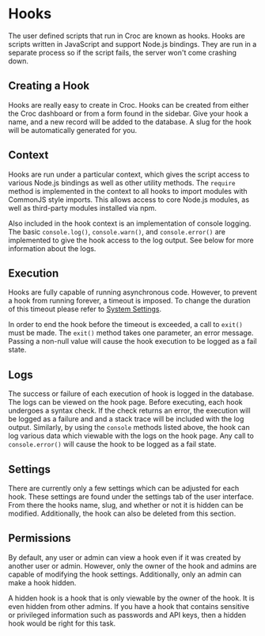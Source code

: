 Hooks
=====

The user defined scripts that run in Croc are known as hooks. Hooks are scripts
written in JavaScript and support Node.js bindings. They are run in a separate
process so if the script fails, the server won't come crashing down.


## Creating a Hook

Hooks are really easy to create in Croc. Hooks can be created from either the
Croc dashboard or from a form found in the sidebar. Give your hook a name, and
a new record will be added to the database. A slug for the hook will be
automatically generated for you.


## Context

Hooks are run under a particular context, which gives the script access to
various Node.js bindings as well as other utility methods. The `require` method
is implemented in the context to all hooks to import modules with CommonJS style
imports. This allows access to core Node.js modules, as well as third-party
modules installed via npm.

Also included in the hook context is an implementation of console logging. The
basic `console.log()`, `console.warn()`, and `console.error()` are implemented
to give the hook access to the log output. See below for more information about
the logs.


## Execution

Hooks are fully capable of running asynchronous code. However, to prevent a hook
from running forever, a timeout is imposed. To change the duration of this
timeout please refer to [System Settings](settings.md).

In order to end the hook before the timeout is exceeded, a call to `exit()` must
be made. The `exit()` method takes one parameter, an error message. Passing a
non-null value will cause the hook execution to be logged as a fail state.


## Logs

The success or failure of each execution of hook is logged in the database. The
logs can be viewed on the hook page. Before executing, each hook undergoes a
syntax check. If the check returns an error, the execution will be logged as a
failure and and a stack trace will be included with the log output. Similarly,
by using the `console` methods listed above, the hook can log various data which
viewable with the logs on the hook page. Any call to `console.error()` will
cause the hook to be logged as a fail state.


## Settings

There are currently only a few settings which can be adjusted for each hook.
These settings are found under the settings tab of the user interface. From
there the hooks name, slug, and whether or not it is hidden can be modified.
Additionally, the hook can also be deleted from this section.


## Permissions

By default, any user or admin can view a hook even if it was created by another
user or admin. However, only the owner of the hook and admins are capable of
modifying the hook settings. Additionally, only an admin can make a hook hidden.

A hidden hook is a hook that is only viewable by the owner of the hook. It is
even hidden from other admins. If you have a hook that contains sensitive or
privileged information such as passwords and API keys, then a hidden hook would
be right for this task. 